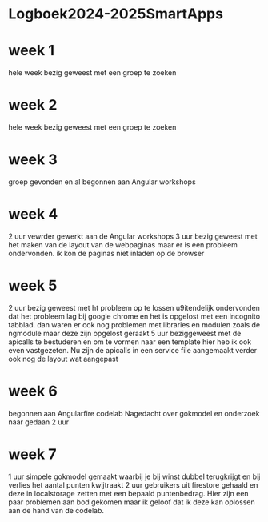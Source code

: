 # Logboek2024-2025SmartApps
# week 1
  hele week bezig geweest met een groep te zoeken
  
# week 2
  hele week bezig geweest met een groep te zoeken

# week 3
  groep gevonden en al begonnen aan Angular workshops

# week 4
  2 uur vewrder gewerkt aan de Angular workshops
  3 uur bezig geweest met het maken van de layout van de webpaginas maar er is een probleem ondervonden.
  ik kon de paginas niet inladen op de browser

# week 5
  2 uur bezig geweest met ht probleem op te lossen u9itendelijk ondervonden dat het probleem lag bij google chrome en het is opgelost met een incognito tabblad.
  dan waren er ook nog problemen met libraries en modulen zoals de ngmodule maar deze zijn opgelost geraakt
  5 uur beziggeweest met de apicalls te bestuderen en om te vormen naar een template hier heb ik ook even vastgezeten. Nu zijn de apicalls in een service file aangemaakt
  verder ook nog de layout wat aangepast

# week 6
  begonnen aan Angularfire codelab
  Nagedacht over gokmodel en onderzoek naar gedaan 2 uur

# week 7
  1 uur simpele gokmodel gemaakt waarbij je bij winst dubbel terugkrijgt en bij verlies het aantal punten kwijtraakt
  2 uur gebruikers uit firestore gehaald en deze in localstorage zetten met een bepaald puntenbedrag.
  Hier zijn een paar problemen aan bod gekomen maar ik geloof dat ik deze kan oplossen aan de hand van de codelab.
  
  
